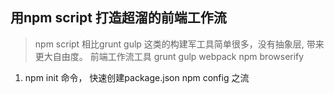 ## 用npm script 打造超溜的前端工作流
> npm script 相比grunt gulp 这类的构建军工具简单很多，没有抽象层, 带来更大自由度。
> 前端工作流工具 grunt gulp webpack npm browserify
1. npm init 命令， 快速创建package.json
  npm config 之流
